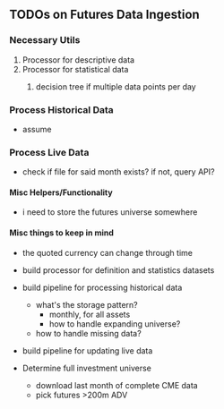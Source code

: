 ## TODOs on Futures Data Ingestion

### Necessary Utils
<ol>
    <li>Processor for descriptive data</li>
    <li>Processor for statistical data</li>
    <ol>
        <li>decision tree if multiple data points per day</li>
    </ol>
</ol>

### Process Historical Data
- assume 

### Process Live Data
- check if file for said month exists? if not, query API?

#### Misc Helpers/Functionality
- i need to store the futures universe somewhere

#### Misc things to keep in mind
- the quoted currency can change through time




* build processor for definition and statistics datasets
* build pipeline for processing historical data
    - what's the storage pattern?
        - monthly, for all assets
        - how to handle expanding universe?
    - how to handle missing data?
* build pipeline for updating live data



* Determine full investment universe
    - download last month of complete CME data
    - pick futures >200m ADV